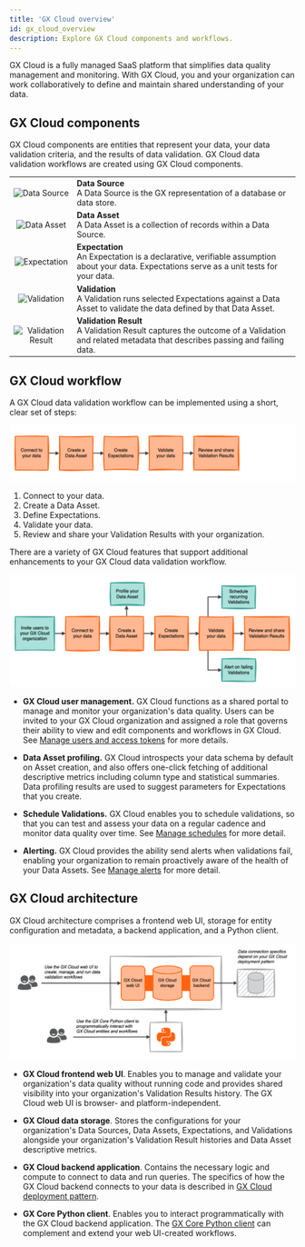 ```yaml
---
title: 'GX Cloud overview'
id: gx_cloud_overview
description: Explore GX Cloud components and workflows.
---
```


GX Cloud is a fully managed SaaS platform that simplifies data quality management and monitoring. With GX Cloud, you and your organization can work collaboratively to define and maintain shared understanding of your data.


## GX Cloud components

GX Cloud components are entities that represent your data, your data validation criteria, and the results of data validation. GX Cloud data validation workflows are created using GX Cloud components.

|  |  |
| :--: | :--- |
| <img src="/img/database_icon.svg" alt="Data Source" width="84px"/> | **Data Source**<br/>A Data Source is the GX representation of a database or data store. |
| <img src="/img/table_icon.svg" alt="Data Asset" width="84px"/> | **Data Asset**<br/>A Data Asset is a collection of records within a Data Source.  |
| <img src="/img/magnify_data_icon.svg" alt="Expectation" width="96px"/> | **Expectation**<br/>An Expectation is a declarative, verifiable assumption about your data. Expectations serve as a unit tests for your data. |
| <img src="/img/gear_icon.svg" alt="Validation" width="84px"/> | **Validation**<br/>A Validation runs selected Expectations against a Data Asset to validate the data defined by that Data Asset. |
| <img src="/img/checklist_icon.svg" alt="Validation Result" width="84px"/> | **Validation Result**<br/>A Validation Result captures the outcome of a Validation and related metadata that describes passing and failing data. |

## GX Cloud workflow

A GX Cloud data validation workflow can be implemented using a short, clear set of steps:

![Basic GX Cloud workflow](./overview_images/gx_cloud_workflow.png)

1. Connect to your data.
2. Create a Data Asset.
3. Define Expectations.
4. Validate your data.
5. Review and share your Validation Results with your organization.

There are a variety of GX Cloud features that support additional enhancements to your GX Cloud data validation workflow.

![GX Cloud workflow enhanced with product features](./overview_images/gx_cloud_workflow_enhanced.png)

* **GX Cloud user management.** GX Cloud functions as a shared portal to manage and monitor your organization's data quality. Users can be invited to your GX Cloud organization and assigned a role that governs their ability to view and edit components and workflows in GX Cloud. See [Manage users and access tokens](/cloud/users/manage_users.md) for more details.

* **Data Asset profiling.** GX Cloud introspects your data schema by default on Asset creation, and also offers one-click fetching of additional descriptive metrics including column type and statistical summaries. Data profiling results are used to suggest parameters for Expectations that you create.

* **Schedule Validations.** GX Cloud enables you to schedule validations, so that you can test and assess your data on a regular cadence and monitor data quality over time. See [Manage schedules](/cloud/schedules/manage_schedules.md) for more detail.

* **Alerting.** GX Cloud provides the ability send alerts when validations fail, enabling your organization to remain proactively aware of the health of your Data Assets. See [Manage alerts](/cloud/schedules/manage_schedules.md) for more detail.


## GX Cloud architecture

GX Cloud architecture comprises a frontend web UI, storage for entity configuration and metadata, a backend application, and a Python client.

![GX Cloud architecture](./overview_images/gx_cloud_architecture.png)

* **GX Cloud frontend web UI**. Enables you to manage and validate your organization's data quality without running code and provides shared visibility into your organization's Validation Results history. The GX Cloud web UI is browser- and platform-independent.

* **GX Cloud data storage**. Stores the configurations for your organization's Data Sources, Data Assets, Expectations, and Validations alongside your organization's Validation Result histories and Data Asset descriptive metrics.

* **GX Cloud backend application**. Contains the necessary logic and compute to connect to data and run queries. The specifics of how the GX Cloud backend connects to your data is described in [GX Cloud deployment pattern](/cloud/deploy/deployment_patterns.md).

* **GX Core Python client**. Enables you to interact programmatically with the GX Cloud backend application. The [GX Core Python client](/core/introduction/introduction.md) can complement and extend your web UI-created workflows.